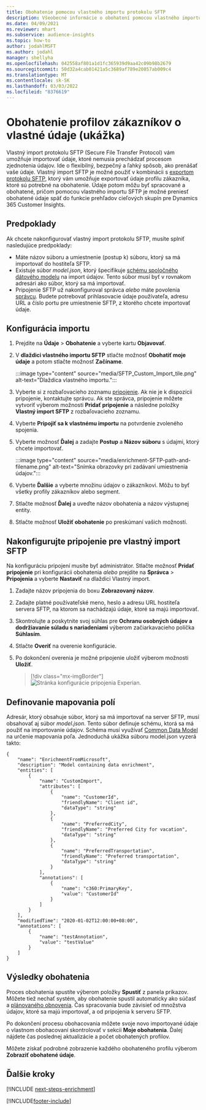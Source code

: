 ```yaml
---
title: Obohatenie pomocou vlastného importu protokolu SFTP
description: Všeobecné informácie o obohatení pomocou vlastného importu protokolu SFTP.
ms.date: 04/09/2021
ms.reviewer: mhart
ms.subservice: audience-insights
ms.topic: how-to
author: jodahlMSFT
ms.author: jodahl
manager: shellyha
ms.openlocfilehash: 042558af801a1d1fc365939d9aa42c09b98b2679
ms.sourcegitcommit: 50d32a4cab01421a5c3689af789e20857ab009c4
ms.translationtype: MT
ms.contentlocale: sk-SK
ms.lasthandoff: 03/03/2022
ms.locfileid: "8376619"
---
```

# <a name="enrich-customer-profiles-with-custom-data-preview"></a>Obohatenie profilov zákazníkov o vlastné údaje (ukážka)

Vlastný import protokolu SFTP (Secure File Transfer Protocol) vám umožňuje importovať údaje, ktoré nemusia prechádzať procesom zjednotenia údajov. Ide o flexibilný, bezpečný a ľahký spôsob, ako prenášať vaše údaje. Vlastný import SFTP je možné použiť v kombinácii s [exportom protokolu SFTP](export-sftp.md), ktorý vám umožňuje exportovať údaje profilu zákazníka, ktoré sú potrebné na obohatenie. Údaje potom môžu byť spracované a obohatené, pričom pomocou vlastného importu SFTP je možné preniesť obohatené údaje späť do funkcie prehľadov cieľových skupín pre Dynamics 365 Customer Insights.

## <a name="prerequisites"></a>Predpoklady

Ak chcete nakonfigurovať vlastný import protokolu SFTP, musíte splniť nasledujúce predpoklady:

- Máte názov súboru a umiestnenie (postup k) súboru, ktorý sa má importovať do hostiteľa SFTP.
- Existuje súbor *model.json*, ktorý špecifikuje [schému spoločného dátového modelu](/common-data-model/) na import údajov. Tento súbor musí byť v rovnakom adresári ako súbor, ktorý sa má importovať.
- Pripojenie SFTP už nakonfiguroval správca *alebo* máte povolenia [správcu](permissions.md#admin). Budete potrebovať prihlasovacie údaje používateľa, adresu URL a číslo portu pre umiestnenie SFTP, z ktorého chcete importovať údaje.


## <a name="configure-the-import"></a>Konfigurácia importu

1. Prejdite na **Údaje** > **Obohatenie** a vyberte kartu **Objavovať**.

1. V **dlaždici vlastného importu SFTP** stlačte možnosť **Obohatiť moje údaje** a potom stlačte možnosť **Začíname**.

   :::image type="content" source="media/SFTP_Custom_Import_tile.png" alt-text="Dlaždica vlastného importu.":::

1. Vyberte si z rozbaľovacieho zoznamu [pripojenie](connections.md). Ak nie je k dispozícii pripojenie, kontaktujte správcu. Ak ste správca, pripojenie môžete vytvoriť výberom možnosti **Pridať pripojenie** a následne položky **Vlastný import SFTP** z rozbaľovacieho zoznamu.

1. Vyberte **Pripojiť sa k vlastnému importu** na potvrdenie zvoleného spojenia.

1.  Vyberte možnosť **Ďalej** a zadajte **Postup** a **Názov súboru** s údajmi, ktorý chcete importovať.

    :::image type="content" source="media/enrichment-SFTP-path-and-filename.png" alt-text="Snímka obrazovky pri zadávaní umiestnenia údajov.":::

1. Vyberte **Ďalšie** a vyberte množinu údajov o zákazníkovi. Môžu to byť všetky profily zákazníkov alebo segment.

1. Stlačte možnosť **Ďalej** a uveďte názov obohatenia a názov výstupnej entity. 

1. Stlačte možnosť **Uložiť obohatenie** po preskúmaní vašich možností.

## <a name="configure-the-connection-for-sftp-custom-import"></a>Nakonfigurujte pripojenie pre vlastný import SFTP 

Na konfiguráciu pripojení musíte byť administrátor. Stlačte možnosť **Pridať pripojenie** pri konfigurácii obohatenia *alebo* prejdite na **Správca** > **Pripojenia** a vyberte **Nastaviť** na dlaždici Vlastný import.

1. Zadajte názov pripojenia do boxu **Zobrazovaný názov**.

1. Zadajte platné používateľské meno, heslo a adresu URL hostiteľa servera SFTP, na ktorom sa nachádzajú údaje, ktoré sa majú importovať.

1. Skontrolujte a poskytnite svoj súhlas pre **Ochranu osobných údajov a dodržiavanie súladu s nariadeniami** výberom začiarkavacieho políčka **Súhlasím**.

1. Stlačte **Overiť** na overenie konfigurácie.

1. Po dokončení overenia je možné pripojenie uložiť výberom možnosti **Uložiť**.

   > [!div class="mx-imgBorder"]
   > ![Stránka konfigurácie pripojenia Experian.](media/enrichment-SFTP-connection.png "Stránka konfigurácie pripojenia Experian")


## <a name="defining-field-mappings"></a>Definovanie mapovania polí 

Adresár, ktorý obsahuje súbor, ktorý sa má importovať na server SFTP, musí obsahovať aj súbor *model.json*. Tento súbor definuje schému, ktorá sa má použiť na importovanie údajov. Schéma musí využívať [Common Data Model](/common-data-model/) na určenie mapovania poľa. Jednoduchá ukážka súboru model.json vyzerá takto:

```
{
    "name": "EnrichmentFromMicrosoft",
    "description": "Model containing data enrichment",
    "entities": [
        {
            "name": "CustomImport",
            "attributes": [
                {
                    "name": "CustomerId",
                    "friendlyName": "Client id",
                    "dataType": "string"
                },
                {
                    "name": "PreferredCity",
                    "friendlyName": "Preferred City for vacation",
                    "dataType": "string"
                },
                {
                    "name": "PreferredTransportation",
                    "friendlyName": "Preferred transportation",
                    "dataType": "string"
                }
            ],
            "annotations": [
                {
                    "name": "c360:PrimaryKey",
                    "value": "CustomerId"
                }
            ]
        }
    ],
    "modifiedTime": "2020-01-02T12:00:00+08:00",
    "annotations": [
        {
            "name": "testAnnotation",
            "value": "testValue"
        }
    ]
}
```

## <a name="enrichment-results"></a>Výsledky obohatenia

Proces obohatenia spustíte výberom položky **Spustiť** z panela príkazov. Môžete tiež nechať systém, aby obohatenie spustil automaticky ako súčasť a [plánovaného obnovenia](system.md#schedule-tab). Čas spracovania bude závisieť od množstva údajov, ktoré sa majú importovať, a od pripojenia k serveru SFTP.

Po dokončení procesu obohacovania môžete svoje novo importované údaje o vlastnom obohacovaní skontrolovať v sekcii **Moje obohatenia**. Ďalej nájdete čas poslednej aktualizácie a počet obohatených profilov.

Môžete získať podrobné zobrazenie každého obohateného profilu výberom **Zobraziť obohatené údaje**.

## <a name="next-steps"></a>Ďalšie kroky

[!INCLUDE [next-steps-enrichment](../includes/next-steps-enrichment.md)]

[!INCLUDE[footer-include](../includes/footer-banner.md)]
